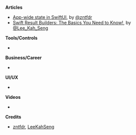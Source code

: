 
**Articles**

* [App-wide state in SwiftUI](https://www.fivestars.blog/swiftui/app-state.html), by [@zntfdr](https://twitter.com/zntfdr)
* [Swift Result Builders: The Basics You Need to Know!](https://swiftsenpai.com/swift/result-builders-basics/), by [@Lee_Kah_Seng](https://twitter.com/Lee_Kah_Seng)

**Tools/Controls**

* 

**Business/Career**

* 

**UI/UX**

* 

**Videos**

* 

**Credits**

* [zntfdr](https://github.com/zntfdr), [LeeKahSeng](https://github.com/LeeKahSeng)
